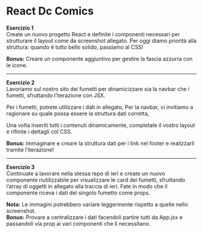 <h1>React Dc Comics</h1>

<b>Esercizio 1</b><br>
Create un nuovo progetto React e definite i componenti necessari per strutturare il layout come da screenshot allegato.
Per oggi diamo priorità alla struttura: quando è tutto bello solido, passiamo al CSS!

<b>Bonus:</b>
Creare un componente aggiuntivo per gestire la fascia azzurra con le icone.

<hr>

<b>Esercizio 2</b><br>
Lavoriamo sul nostro sito dei fumetti per dinamicizzare sia la navbar che i fumetti, sfruttando l’iterazione con JSX. 

Per i fumetti, potrete utilizzare i dati in allegato,
Per la navbar, vi invitiamo  a ragionare su quale possa essere la struttura dati corretta,

Una volta inseriti tutti i contenuti dinamicamente, completate il vostro layout e rifinite i dettagli col CSS.

<b>Bonus:</b>
Immaginare e creare la struttura dati per i link nel footer e realizzarli tramite l’iterazione!

<hr>

<b>Esercizio 3</b><br>
Continuate a lavorare nella stessa repo di ieri e create un nuovo componente riutilizzabile per visualizzare le card dei fumetti, sfruttando l’array di oggetti in allegato alla traccia di ieri. Fate in modo che il componente riceva i dati del singolo fumetto come props.

<b>Nota:</b> Le immagini potrebbero variare leggermente rispetto a quelle nello screenshot.<br>
<b>Bonus:</b> Provare a centralizzare i dati facendoli partire tutti da App.jsx e passandoli via prop ai vari componenti che li necessitano.